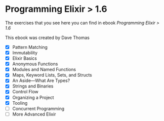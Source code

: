 # Programming Elixir > 1.6

The exercises that you see here you can find in ebook _Programming Elixir > 1.6_

This ebook was created by Dave Thomas 

- [X] Pattern Matching
- [X] Immutability
- [X] Elixir Basics
- [X] Anonymous Functions
- [X] Modules and Named Functions
- [X] Maps, Keyword Lists, Sets, and Structs
- [X] An Aside—What Are Types?
- [X] Strings and Binaries
- [X] Control Flow
- [X] Organizing a Project
- [X] Tooling
- [ ] Concurrent Programming
- [ ] More Advanced Elixir
